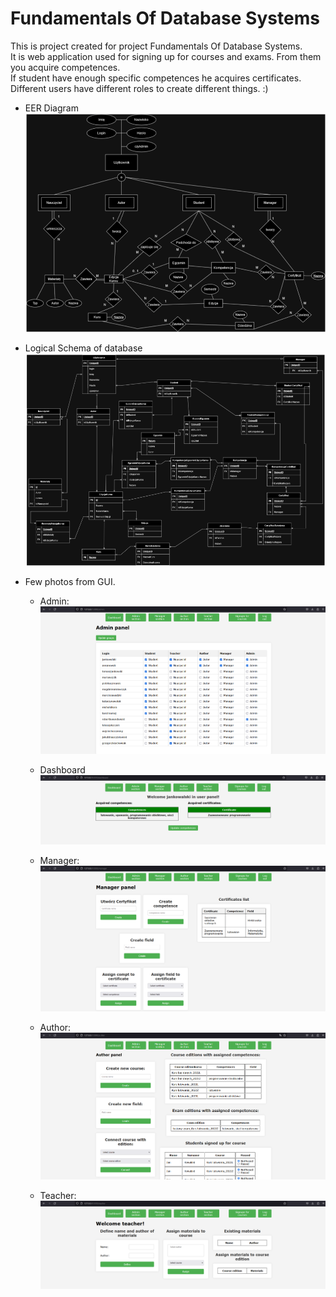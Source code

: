 # Fundamentals Of Database Systems
This is project created for project Fundamentals Of Database Systems.  
It is web application used for signing up for courses and exams.
From them you acquire competences.  
If student have enough specific competences he acquires certificates.  
Different users have different roles to create different things. :)

- EER Diagram
    ![img.png](img.png)

- Logical Schema of database
    ![img_2.png](img_2.png)

- Few photos from GUI.
    - Admin:
        ![img_3.png](img_3.png)
  
    - Dashboard
        ![img_1.png](img_1.png)  

    - Manager:
        ![img_4.png](img_4.png)
  
    - Author:
        ![img_5.png](img_5.png)
  
    - Teacher:
        ![img_6.png](img_6.png)
